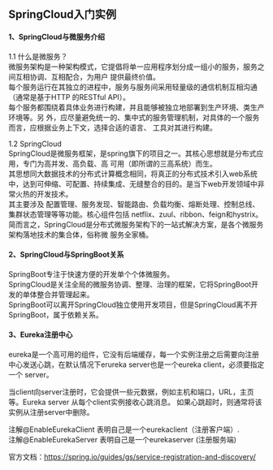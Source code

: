 ##  SpringCloud入门实例    
####  1、SpringCloud与微服务介绍 
1.1 什么是微服务？     
微服务架构是一种架构模式，它提倡将单一应用程序划分成一组小的服务，服务之间互相协调、互相配合，为用户 提供最终价值。      
每个服务运行在其独立的进程中，服务与服务间采用轻量级的通信机制互相沟通（通常是基于HTTP 的RESTful API）。       
每个服务都围绕着具体业务进行构建，并且能够被独立地部署到生产环境、类生产环境等。另 外，应尽量避免统一的、集中式的服务管理机制，对具体的一个服务而言，应根据业务上下文，选择合适的语言、 工具对其进行构建。    

1.2 SpringCloud     
SpringCloud是微服务框架，是spring旗下的项目之一。其核心思想就是分布式应用，专门为高并发、高负载、高 可用（即所谓的三高系统）而生。    
其思想同大数据技术的分布式计算概念相同，将真正的分布式技术引入web系统 中，达到可伸缩、可配置、持续集成、无缝整合的目的。是当下web开发领域中非常火热的开发技术。    
其主要涉及 配置管理、服务发现、智能路由、负载均衡、熔断处理、控制总线、集群状态管理等等功能。核心组件包括 netflix、zuul、ribbon、feign和hystrix。     
简而言之，SpringCloud是分布式微服务架构下的一站式解决方案，是各个微服务架构落地技术的集合体，俗称微 服务全家桶。      

####  2、SpringCloud与SpringBoot关系    
SpringBoot专注于快速方便的开发单个个体微服务。     
SpringCloud是关注全局的微服务协调、整理、治理的框架，它将SpringBoot开发的单体整合并管理起来。     
SpringBoot可以离开SpringCloud独立使用开发项目，但是SpringCloud离不开SpringBoot，属于依赖关系。       

####  3、Eureka注册中心
eureka是一个高可用的组件，它没有后端缓存，每一个实例注册之后需要向注册中心发送心跳，在默认情况下erureka server也是一个eureka client，必须要指定一个 server。        

当client向server注册时，它会提供一些元数据，例如主机和端口，URL，主页等。Eureka server 从每个client实例接收心跳消息。 如果心跳超时，则通常将该实例从注册server中删除。       

注解@EnableEurekaClient 表明自己是一个eurekaclient（注册客户端）.               
注解@EnableEurekaServer 表明自己是一个eurekaserver (注册服务端)       

官方文档：https://spring.io/guides/gs/service-registration-and-discovery/
